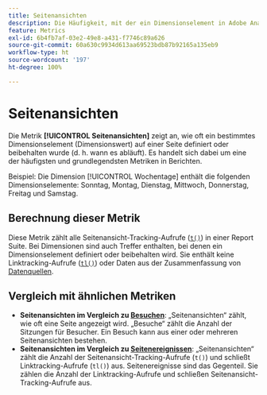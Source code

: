```yaml
---
title: Seitenansichten
description: Die Häufigkeit, mit der ein Dimensionselement in Adobe Analytics festgelegt oder beibehalten wurde.
feature: Metrics
exl-id: 6b4fb7af-03e2-49e8-a431-f7746c89a626
source-git-commit: 60a630c9934d613aa69523bdb87b92165a135eb9
workflow-type: ht
source-wordcount: '197'
ht-degree: 100%

---
```


# Seitenansichten

Die Metrik **[!UICONTROL Seitenansichten]** zeigt an, wie oft ein bestimmtes Dimensionselement (Dimensionswert) auf einer Seite definiert oder beibehalten wurde (d. h. wann es abläuft). Es handelt sich dabei um eine der häufigsten und grundlegendsten Metriken in Berichten.

Beispiel: Die Dimension [!UICONTROL Wochentage] enthält die folgenden Dimensionselemente: Sonntag, Montag, Dienstag, Mittwoch, Donnerstag, Freitag und Samstag.

## Berechnung dieser Metrik

Diese Metrik zählt alle Seitenansicht-Tracking-Aufrufe ([`t()`](/help/implement/vars/functions/t-method.md)) in einer Report Suite. Bei Dimensionen sind auch Treffer enthalten, bei denen ein Dimensionselement definiert oder beibehalten wird. Sie enthält keine Linktracking-Aufrufe ([`tl()`](/help/implement/vars/functions/tl-method.md)) oder Daten aus der Zusammenfassung von [Datenquellen](/help/import/data-sources/overview.md).

## Vergleich mit ähnlichen Metriken

* **Seitenansichten im Vergleich zu [Besuchen](visits.md)**: „Seitenansichten“ zählt, wie oft eine Seite angezeigt wird. „Besuche“ zählt die Anzahl der Sitzungen für Besucher. Ein Besuch kann aus einer oder mehreren Seitenansichten bestehen.
* **Seitenansichten im Vergleich zu [Seitenereignissen](page-events.md)**: „Seitenansichten“ zählt die Anzahl der Seitenansicht-Tracking-Aufrufe (`t()`) und schließt Linktracking-Aufrufe (`tl()`) aus. Seitenereignisse sind das Gegenteil. Sie zählen die Anzahl der Linktracking-Aufrufe und schließen Seitenansicht-Tracking-Aufrufe aus.
